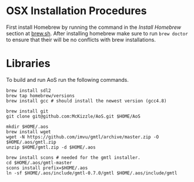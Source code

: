 # OSX Installation Procedures 

First install Homebrew by running the command in the _Install Homebrew_ section at [brew.sh](http://brew.sh/). After installing homebrew make sure to run `brew doctor` to ensure that their will be no conflicts with brew installations. 

# Libraries
To build and run AoS run the following commands. 

    brew install sdl2
    brew tap homebrew/versions
    brew install gcc # should install the newest version (gcc4.8)    

    brew install git
    git clone git@github.com:McKizzle/AoS.git $HOME/AoS

    mkdir $HOME/.aos 
    brew install wget
    wget -N https://github.com/imvu/gmtl/archive/master.zip -O $HOME/.aos/gmtl.zip
    unzip $HOME/gmtl.zip -d $HOME/.aos

    brew install scons # needed for the gmtl installer. 
    cd $HOME/.aos/gmtl-master
    scons install prefix=$HOME/.aos
    ln -sf $HOME/.aos/include/gmtl-0.7.0/gmtl $HOME/.aos/include/gmtl


